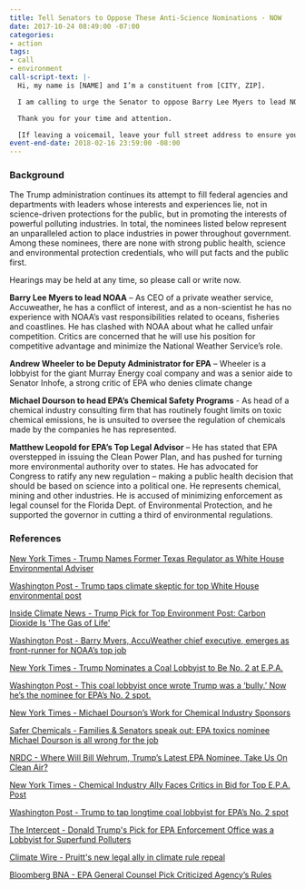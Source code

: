 ```yaml
---
title: Tell Senators to Oppose These Anti-Science Nominations - NOW
date: 2017-10-24 08:49:00 -07:00
categories:
- action
tags:
- call
- environment
call-script-text: |-
  Hi, my name is [NAME] and I’m a constituent from [CITY, ZIP].

  I am calling to urge the Senator to oppose Barry Lee Myers to lead NOAA, Andrew Wheeler to be Deputy Administrator for EPA, Michael Dourson to head EPA’s Chemical Safety Programs, and Matthew Leopold for EPA’s Top Legal Advisor. The Trump administration continues its attempt to fill federal agencies and departments with leaders whose interests and experiences lie, not in science-driven protections for the public, but in promoting the interests of powerful polluting industries. Among these nominees, there are none with strong public health, science and environmental protection credentials, who will put facts and the public first.

  Thank you for your time and attention.

  [If leaving a voicemail, leave your full street address to ensure your call is tallied]
event-end-date: 2018-02-16 23:59:00 -08:00
---
```


### Background

The Trump administration continues its attempt to fill federal agencies and departments with leaders whose interests and experiences lie, not in science-driven protections for the public, but in promoting the interests of powerful polluting industries.  In total, the nominees listed below represent an unparalleled action to place  industries in power throughout government. Among these nominees, there are none with strong public health, science and environmental protection credentials, who will put facts and the public first. 

Hearings may be held at any time, so please call or write now.

**Barry Lee Myers to lead NOAA** – As CEO of a private weather service, Accuweather, he has a conflict of interest, and as a non-scientist he has no experience with NOAA’s vast responsibilities related to oceans, fisheries and coastlines.  He has clashed with NOAA about what he called unfair competition.  Critics are concerned that he will use his position for competitive advantage and minimize the National Weather Service’s role.  
 
**Andrew Wheeler to be Deputy Administrator for EPA** – Wheeler is a lobbyist for the giant Murray Energy coal company and was a senior aide to Senator Inhofe, a strong critic of EPA who denies climate change

**Michael Dourson to head EPA’s Chemical Safety Programs** - As head of a chemical industry consulting firm that has routinely fought limits on toxic chemical emissions, he is unsuited to oversee the regulation of chemicals made by the companies he has represented.  
 
**Matthew Leopold for EPA’s Top Legal Advisor** – He has stated that EPA overstepped in issuing the Clean Power Plan, and has pushed for turning more environmental authority over to states. He has advocated for Congress to ratify any new regulation – making a public health decision that should be based on science into a political one.  He represents chemical, mining and other industries.  He is accused of minimizing enforcement as legal counsel for the Florida Dept. of Environmental Protection, and he supported the governor in cutting a third of environmental regulations.

### References
[New York Times - Trump Names Former Texas Regulator as White House Environmental Adviser](https://www.nytimes.com/2017/10/13/climate/trump-environmental-advisor.html?_r=1)

[Washington Post - Trump taps climate skeptic for top White House environmental post](https://www.washingtonpost.com/news/energy-environment/wp/2017/10/13/trump-taps-climate-skeptic-for-top-white-house-environmental-post/?utm_term=.fafd4869da11)

[Inside Climate News - Trump Pick for Top Environment Post: Carbon Dioxide Is 'The Gas of Life'](https://insideclimatenews.org/news/13102017/trump-kathleen-hartnett-white-ceq-nominee-climate-change-fossil-fuels-supporter-texas)

[Washington Post - Barry Myers, AccuWeather chief executive, emerges as front-runner for NOAA’s top job](https://www.washingtonpost.com/news/capital-weather-gang/wp/2017/05/15/barry-myers-accuweather-chief-executive-emerges-as-front-runner-for-noaa-top-job/?utm_term=.4bb0761c0b06)

[New York Times - Trump Nominates a Coal Lobbyist to Be No. 2 at E.P.A.](https://www.nytimes.com/2017/10/05/climate/trump-epa-andrew-wheeler.html)

[Washington Post - This coal lobbyist once wrote Trump was a ‘bully.’ Now he’s the nominee for EPA’s No. 2 spot.](https://www.washingtonpost.com/news/energy-environment/wp/2017/10/07/this-coal-lobbyist-once-wrote-trump-was-a-bully-now-hes-the-nominee-for-epas-no-2-spot/?utm_term=.82e53113d673)

[New York Times - Michael Dourson’s Work for Chemical Industry Sponsors](https://www.nytimes.com/interactive/2017/10/16/science/document-Michael-Dourson-Research-Papers-on-Chemicals.html)

[Safer Chemicals - Families & Senators speak out: EPA toxics nominee Michael Dourson is all wrong for the job](http://saferchemicals.org/2017/10/12/families-senators-speak-out-epa-toxics-nominee-michael-dourson-is-all-wrong-for-the-job/)

[NRDC - Where Will Bill Wehrum, Trump’s Latest EPA Nominee, Take Us On Clean Air?](https://www.nrdc.org/experts/where-will-bill-wehrum-trumps-latest-epa-nominee-take-us-clean-air)

[New York Times - Chemical Industry Ally Faces Critics in Bid for Top E.P.A. Post](https://www.nytimes.com/2017/09/19/science/epa-chemical-industry-dourson.html)

[Washington Post - Trump to tap longtime coal lobbyist for EPA’s No. 2 spot](https://www.washingtonpost.com/news/energy-environment/wp/2017/07/21/trump-to-tap-longtime-coal-lobbyist-for-epas-number-two-spot/?utm_term=.ef18acef6a21)

[The Intercept - Donald Trump's Pick for EPA Enforcement Office was a Lobbyist for Superfund Polluters](https://theintercept.com/2017/05/24/donald-trumps-pick-for-epa-enforcement-office-was-a-lobbyist-for-superfund-polluters/)

[Climate Wire - Pruitt's new legal ally in climate rule repeal](https://www.peer.org/assets/clips/CLIMATEWIRE_NOMINATIONS_Pruitt's_new_legal_ally_in_climate_rule_repeal.pdf)

[Bloomberg BNA - EPA General Counsel Pick Criticized Agency’s Rules](https://www.bna.com/epa-general-counsel-n73014464150/)